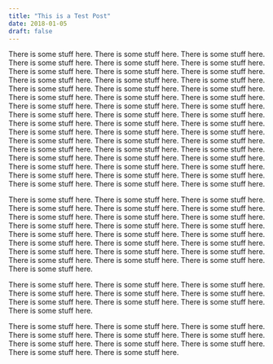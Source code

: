 ```yaml
---
title: "This is a Test Post"
date: 2018-01-05
draft: false
---
```


There is some stuff here. There is some stuff here. There is some stuff here. There is some stuff here. There is some stuff here. There is some stuff here. There is some stuff here. There is some stuff here. There is some stuff here. There is some stuff here. There is some stuff here. There is some stuff here. There is some stuff here. There is some stuff here. There is some stuff here. There is some stuff here. There is some stuff here. There is some stuff here. There is some stuff here. There is some stuff here. There is some stuff here. There is some stuff here. There is some stuff here. There is some stuff here. There is some stuff here. There is some stuff here. There is some stuff here. There is some stuff here. There is some stuff here. There is some stuff here. There is some stuff here. There is some stuff here. There is some stuff here. There is some stuff here. There is some stuff here. There is some stuff here. There is some stuff here. There is some stuff here. There is some stuff here. There is some stuff here. There is some stuff here. There is some stuff here. There is some stuff here. There is some stuff here. There is some stuff here. There is some stuff here. There is some stuff here. There is some stuff here.

 There is some stuff here. There is some stuff here. There is some stuff here. There is some stuff here. There is some stuff here. There is some stuff here. There is some stuff here. There is some stuff here. There is some stuff here. There is some stuff here. There is some stuff here. There is some stuff here. There is some stuff here. There is some stuff here. There is some stuff here. There is some stuff here. There is some stuff here. There is some stuff here. There is some stuff here. There is some stuff here. There is some stuff here. There is some stuff here. There is some stuff here. There is some stuff here. There is some stuff here.


  There is some stuff here. There is some stuff here. There is some stuff here. There is some stuff here. There is some stuff here. There is some stuff here. There is some stuff here. There is some stuff here. There is some stuff here. There is some stuff here.



   There is some stuff here. There is some stuff here. There is some stuff here. There is some stuff here. There is some stuff here. There is some stuff here. There is some stuff here. There is some stuff here. There is some stuff here. There is some stuff here. There is some stuff here.

